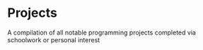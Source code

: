 # Projects
A compilation of all notable programming projects completed via schoolwork or personal interest
